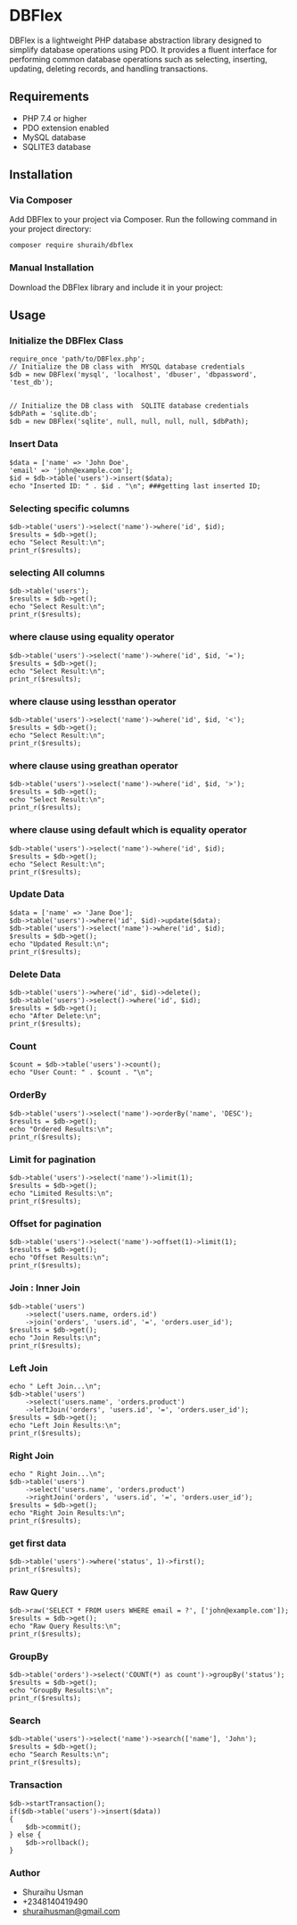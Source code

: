 
# DBFlex

DBFlex is a lightweight PHP database abstraction library designed to simplify database operations using PDO. It provides a fluent interface for performing common database operations such as selecting, inserting, updating, deleting records, and handling transactions.

## Requirements
- PHP 7.4 or higher
- PDO extension enabled
- MySQL database
- SQLITE3 database

## Installation

### Via Composer

Add DBFlex to your project via Composer. Run the following command in your project directory:

```
composer require shuraih/dbflex
```
### Manual Installation
Download the DBFlex library and include it in your project:


## Usage

### Initialize the DBFlex Class

```
require_once 'path/to/DBFlex.php';
// Initialize the DB class with  MYSQL database credentials
$db = new DBFlex('mysql', 'localhost', 'dbuser', 'dbpassword', 'test_db');


// Initialize the DB class with  SQLITE database credentials
$dbPath = 'sqlite.db';
$db = new DBFlex('sqlite', null, null, null, null, $dbPath);

```

### Insert Data
```
$data = ['name' => 'John Doe', 
'email' => 'john@example.com'];
$id = $db->table('users')->insert($data);
echo "Inserted ID: " . $id . "\n"; ###getting last inserted ID;
```

###  Selecting specific columns
```
$db->table('users')->select('name')->where('id', $id);
$results = $db->get();
echo "Select Result:\n";
print_r($results);
```

### selecting All columns
```
$db->table('users');
$results = $db->get();
echo "Select Result:\n";
print_r($results);
```

### where clause using equality operator
```
$db->table('users')->select('name')->where('id', $id, '=');
$results = $db->get();
echo "Select Result:\n";
print_r($results);
```

### where clause using lessthan operator
```
$db->table('users')->select('name')->where('id', $id, '<');
$results = $db->get();
echo "Select Result:\n";
print_r($results);
```
### where clause using greathan operator
```
$db->table('users')->select('name')->where('id', $id, '>');
$results = $db->get();
echo "Select Result:\n";
print_r($results);
```


### where clause using default which is equality operator
```
$db->table('users')->select('name')->where('id', $id);
$results = $db->get();
echo "Select Result:\n";
print_r($results);
```
### Update Data
```
$data = ['name' => 'Jane Doe'];
$db->table('users')->where('id', $id)->update($data);
$db->table('users')->select('name')->where('id', $id);
$results = $db->get();
echo "Updated Result:\n";
print_r($results);
```

### Delete Data
```
$db->table('users')->where('id', $id)->delete();
$db->table('users')->select()->where('id', $id);
$results = $db->get();
echo "After Delete:\n";
print_r($results);
```
### Count 
```
$count = $db->table('users')->count();
echo "User Count: " . $count . "\n";
```

### OrderBy
```
$db->table('users')->select('name')->orderBy('name', 'DESC');
$results = $db->get();
echo "Ordered Results:\n";
print_r($results);
```

### Limit for pagination
```
$db->table('users')->select('name')->limit(1);
$results = $db->get();
echo "Limited Results:\n";
print_r($results);
```

### Offset for pagination
```
$db->table('users')->select('name')->offset(1)->limit(1);
$results = $db->get();
echo "Offset Results:\n";
print_r($results);
```

### Join : Inner Join
```
$db->table('users')
    ->select('users.name, orders.id')
    ->join('orders', 'users.id', '=', 'orders.user_id');
$results = $db->get();
echo "Join Results:\n";
print_r($results);
```

### Left Join
```
echo " Left Join...\n";
$db->table('users')
    ->select('users.name', 'orders.product')
    ->leftJoin('orders', 'users.id', '=', 'orders.user_id');
$results = $db->get();
echo "Left Join Results:\n";
print_r($results);
```

### Right Join
```
echo " Right Join...\n";
$db->table('users')
    ->select('users.name', 'orders.product')
    ->rightJoin('orders', 'users.id', '=', 'orders.user_id');
$results = $db->get();
echo "Right Join Results:\n";
print_r($results);
```


###  get first data
```
$db->table('users')->where('status', 1)->first();
print_r($results);
```

### Raw Query
```
$db->raw('SELECT * FROM users WHERE email = ?', ['john@example.com']);
$results = $db->get();
echo "Raw Query Results:\n";
print_r($results);
```

### GroupBy
```
$db->table('orders')->select('COUNT(*) as count')->groupBy('status');
$results = $db->get();
echo "GroupBy Results:\n";
print_r($results);
```

### Search
```
$db->table('users')->select('name')->search(['name'], 'John');
$results = $db->get();
echo "Search Results:\n";
print_r($results);
```

### Transaction 

```
$db->startTransaction();
if($db->table('users')->insert($data))
{
    $db->commit();
} else {
    $db->rollback();
}
```

### Author
- Shuraihu Usman
- +2348140419490
- shuraihusman@gmail.com
